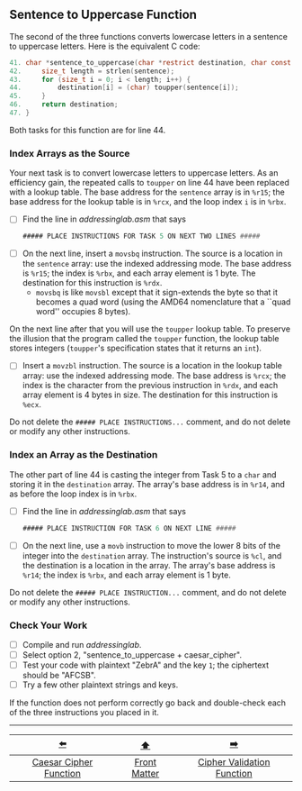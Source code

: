 ## Sentence to Uppercase Function

The second of the three functions converts lowercase letters in a sentence to uppercase letters.
Here is the equivalent C code:

```c
41. char *sentence_to_uppercase(char *restrict destination, char const *restrict sentence) {
42.     size_t length = strlen(sentence);
43.     for (size_t i = 0; i < length; i++) {
44.         destination[i] = (char) toupper(sentence[i]);
45.     }
46.     return destination;
47. }
```

Both tasks for this function are for line&nbsp;44.


### Index Arrays as the Source

[//]: # (Task 5)

Your next task is to convert lowercase letters to uppercase letters. 
As an efficiency gain, the repeated calls to `toupper` on line&nbsp;44 have been replaced with a lookup table. 
The base address for the `sentence` array is in `%r15`; 
the base address for the lookup table is in `%rcx`, 
and the loop index `i` is in `%rbx`.

- [ ] Find the line in *addressinglab.asm* that says
  ```asm
  ##### PLACE INSTRUCTIONS FOR TASK 5 ON NEXT TWO LINES #####
  ```
- [ ] On the next line, insert a `movsbq` instruction.
  The source is a location in the `sentence` array: use the indexed addressing mode.
  The base address is `%r15`;
  the index is `%rbx`, and each array element is 1 byte.
  The destination for this instruction is `%rdx`.
  - `movsbq` is like `movsbl` except that it sign-extends the byte so that it becomes a *q*uad word (using the AMD64 nomenclature that a ``quad word'' occupies 8 bytes).

On the next line after that you will use the `toupper` lookup table.
To preserve the illusion that the program called the `toupper` function, the lookup table stores integers (`toupper`'s specification states that it returns an `int`).
- [ ] Insert a `movzbl` instruction. 
  The source is a location in the lookup table array: use the indexed addressing mode. 
  The base address is `%rcx`; 
  the index is the character from the previous instruction in `%rdx`,
  and each array element is 4 bytes in size. The destination for this instruction is `%ecx`.

Do not delete the `##### PLACE INSTRUCTIONS...` comment,
and do not delete or modify any other instructions.


### Index an Array as the Destination

[//]: # (Task 6)

The other part of line&nbsp;44 is casting the integer from Task&nbsp;5 to a
`char` and storing it in the `destination` array. 
The array's base address is in `%r14`, and as before the loop index is in `%rbx`.

- [ ] Find the line in *addressinglab.asm* that says
  ```asm
  ##### PLACE INSTRUCTION FOR TASK 6 ON NEXT LINE #####
  ```
- [ ] On the next line, use a `movb` instruction to move the lower 8 bits of the integer into the `destination` array. 
  The instruction's source is `%cl`,
  and the destination is a location in the array. 
  The array's base address is `%r14`; the index is `%rbx`, 
  and each array element is 1 byte.

Do not delete the `##### PLACE INSTRUCTION...` comment,
and do not delete or modify any other instructions.


### Check Your Work

- [ ] Compile and run *addressinglab*.
- [ ] Select option 2, "sentence_to_uppercase + caesar_cipher".
- [ ] Test your code with plaintext "ZebrA" and the key `1`; the ciphertext should be "AFCSB".
- [ ] Try a few other plaintext strings and keys.

If the function does not perform correctly go back and double-check each of the three instructions you placed in it.


---

|           [⬅️](02-caesar-cipher.md)           |      [⬆️](../README.md)      |             [➡️](04-cipher-validation.md)             |
|:---------------------------------------------:|:----------------------------:|:-----------------------------------------------------:|
| [Caesar Cipher Function](02-caesar-cipher.md) | [Front Matter](../README.md) | [Cipher Validation Function](04-cipher-validation.md) |
